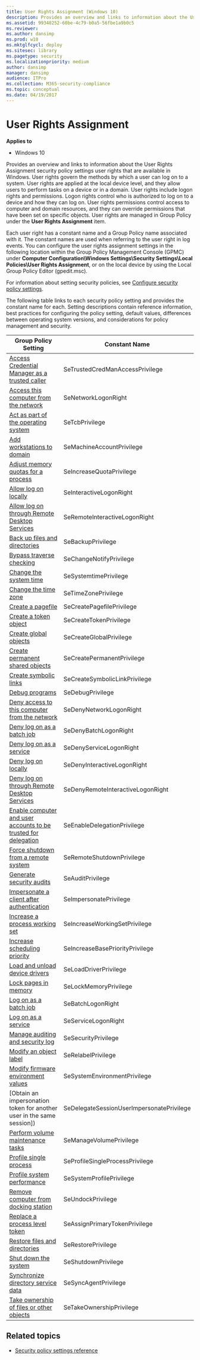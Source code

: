 ```yaml
---
title: User Rights Assignment (Windows 10)
description: Provides an overview and links to information about the User Rights Assignment security policy settings user rights that are available in Windows.
ms.assetid: 99340252-60be-4c79-b0a5-56fbe1a9b0c5
ms.reviewer: 
ms.author: dansimp
ms.prod: w10
ms.mktglfcycl: deploy
ms.sitesec: library
ms.pagetype: security
ms.localizationpriority: medium
author: dansimp
manager: dansimp
audience: ITPro
ms.collection: M365-security-compliance
ms.topic: conceptual
ms.date: 04/19/2017
---
```


# User Rights Assignment

**Applies to**
-   Windows 10

Provides an overview and links to information about the User Rights Assignment security policy settings user rights that are available in Windows.
User rights govern the methods by which a user can log on to a system. User rights are applied at the local device level, and they allow users to perform tasks on a device or in a domain. User rights include logon rights and permissions. Logon rights control who is authorized to log on to a device and how they can log on. User rights permissions control access to computer and domain resources, and they can override permissions that have been set on specific objects. User rights are managed in Group Policy under the **User Rights Assignment** item.

Each user right has a constant name and a Group Policy name associated with it. The constant names are used when referring to the user right in log events. You can configure the user rights assignment settings in the following location within the Group Policy Management Console (GPMC) under 
**Computer Configuration\\Windows Settings\\Security Settings\\Local Policies\\User Rights Assignment**, or on the local device by using the Local Group Policy Editor (gpedit.msc).

For information about setting security policies, see [Configure security policy settings](how-to-configure-security-policy-settings.md).

The following table links to each security policy setting and provides the constant name for each. Setting descriptions contain reference information, best practices for configuring the policy setting, default values, differences between operating system versions, and considerations for policy management and security.

| Group Policy Setting | Constant Name |
| - | - |
| [Access Credential Manager as a trusted caller](access-credential-manager-as-a-trusted-caller.md) | SeTrustedCredManAccessPrivilege| 
| [Access this computer from the network](access-this-computer-from-the-network.md) | SeNetworkLogonRight| 
| [Act as part of the operating system](act-as-part-of-the-operating-system.md) | SeTcbPrivilege| 
| [Add workstations to domain](add-workstations-to-domain.md) | SeMachineAccountPrivilege| 
| [Adjust memory quotas for a process](adjust-memory-quotas-for-a-process.md) | SeIncreaseQuotaPrivilege| 
| [Allow log on locally](allow-log-on-locally.md) | SeInteractiveLogonRight| 
| [Allow log on through Remote Desktop Services](allow-log-on-through-remote-desktop-services.md)| SeRemoteInteractiveLogonRight|
| [Back up files and directories](back-up-files-and-directories.md) | SeBackupPrivilege| 
| [Bypass traverse checking](bypass-traverse-checking.md) | SeChangeNotifyPrivilege| 
| [Change the system time](change-the-system-time.md) | SeSystemtimePrivilege| 
| [Change the time zone](change-the-time-zone.md) | SeTimeZonePrivilege| 
| [Create a pagefile](create-a-pagefile.md) | SeCreatePagefilePrivilege| 
| [Create a token object](create-a-token-object.md) | SeCreateTokenPrivilege| 
| [Create global objects](create-global-objects.md) | SeCreateGlobalPrivilege| 
| [Create permanent shared objects](create-permanent-shared-objects.md) | SeCreatePermanentPrivilege| 
| [Create symbolic links](create-symbolic-links.md) | SeCreateSymbolicLinkPrivilege| 
| [Debug programs](debug-programs.md) | SeDebugPrivilege| 
| [Deny access to this computer from the network](deny-access-to-this-computer-from-the-network.md)| SeDenyNetworkLogonRight |
| [Deny log on as a batch job](deny-log-on-as-a-batch-job.md) | SeDenyBatchLogonRight| 
| [Deny log on as a service](deny-log-on-as-a-service.md) | SeDenyServiceLogonRight |
| [Deny log on locally](deny-log-on-locally.md) | SeDenyInteractiveLogonRight| 
| [Deny log on through Remote Desktop Services](deny-log-on-through-remote-desktop-services.md)| SeDenyRemoteInteractiveLogonRight| 
| [Enable computer and user accounts to be trusted for delegation](enable-computer-and-user-accounts-to-be-trusted-for-delegation.md)| SeEnableDelegationPrivilege| 
| [Force shutdown from a remote system](force-shutdown-from-a-remote-system.md) | SeRemoteShutdownPrivilege| 
| [Generate security audits](generate-security-audits.md) | SeAuditPrivilege| 
| [Impersonate a client after authentication](impersonate-a-client-after-authentication.md)| SeImpersonatePrivilege| 
| [Increase a process working set](increase-a-process-working-set.md) | SeIncreaseWorkingSetPrivilege| 
| [Increase scheduling priority](increase-scheduling-priority.md) | SeIncreaseBasePriorityPrivilege| 
| [Load and unload device drivers](load-and-unload-device-drivers.md) | SeLoadDriverPrivilege| 
| [Lock pages in memory](lock-pages-in-memory.md) | SeLockMemoryPrivilege| 
| [Log on as a batch job](log-on-as-a-batch-job.md) | SeBatchLogonRight| 
| [Log on as a service](log-on-as-a-service.md) | SeServiceLogonRight| 
| [Manage auditing and security log](manage-auditing-and-security-log.md)| SeSecurityPrivilege| 
| [Modify an object label](modify-an-object-label.md) | SeRelabelPrivilege| 
| [Modify firmware environment values](modify-firmware-environment-values.md)| SeSystemEnvironmentPrivilege| 
| [Obtain an impersonation token for another user in the same session]) | SeDelegateSessionUserImpersonatePrivilege|
| [Perform volume maintenance tasks](perform-volume-maintenance-tasks.md) | SeManageVolumePrivilege| 
| [Profile single process](profile-single-process.md) | SeProfileSingleProcessPrivilege| 
| [Profile system performance](profile-system-performance.md) | SeSystemProfilePrivilege| 
| [Remove computer from docking station](remove-computer-from-docking-station.md) | SeUndockPrivilege| 
| [Replace a process level token](replace-a-process-level-token.md) | SeAssignPrimaryTokenPrivilege| 
| [Restore files and directories](restore-files-and-directories.md) | SeRestorePrivilege |
| [Shut down the system](shut-down-the-system.md) | SeShutdownPrivilege| 
| [Synchronize directory service data](synchronize-directory-service-data.md)| SeSyncAgentPrivilege| 
| [Take ownership of files or other objects](take-ownership-of-files-or-other-objects.md) | SeTakeOwnershipPrivilege| 

 
## Related topics

- [Security policy settings reference](security-policy-settings-reference.md)
